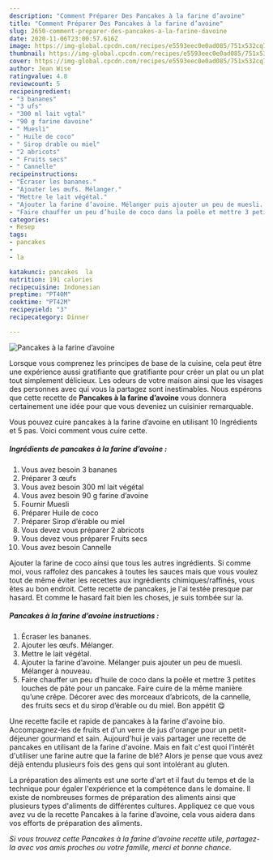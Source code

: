 ```yaml
---
description: "Comment Préparer Des Pancakes à la farine d’avoine"
title: "Comment Préparer Des Pancakes à la farine d’avoine"
slug: 2650-comment-preparer-des-pancakes-a-la-farine-davoine
date: 2020-11-06T23:00:57.616Z
image: https://img-global.cpcdn.com/recipes/e5593eec0e0ad085/751x532cq70/pancakes-a-la-farine-davoine-photo-principale-de-la-recette.jpg
thumbnail: https://img-global.cpcdn.com/recipes/e5593eec0e0ad085/751x532cq70/pancakes-a-la-farine-davoine-photo-principale-de-la-recette.jpg
cover: https://img-global.cpcdn.com/recipes/e5593eec0e0ad085/751x532cq70/pancakes-a-la-farine-davoine-photo-principale-de-la-recette.jpg
author: Jean Wise
ratingvalue: 4.8
reviewcount: 5
recipeingredient:
- "3 bananes"
- "3 ufs"
- "300 ml lait vgtal"
- "90 g farine davoine"
- " Muesli"
- " Huile de coco"
- " Sirop drable ou miel"
- "2 abricots"
- " Fruits secs"
- " Cannelle"
recipeinstructions:
- "Écraser les bananes."
- "Ajouter les œufs. Mélanger."
- "Mettre le lait végétal."
- "Ajouter la farine d’avoine. Mélanger puis ajouter un peu de muesli. Mélanger à nouveau."
- "Faire chauffer un peu d’huile de coco dans la poêle et mettre 3 petites louches de pâte pour un pancake. Faire cuire de la même manière qu’une crêpe. Décorer avec des morceaux d’abricots, de la cannelle, des fruits secs et du sirop d’érable ou du miel. Bon appétit 😋"
categories:
- Resep
tags:
- pancakes
- 
- la

katakunci: pancakes  la 
nutrition: 191 calories
recipecuisine: Indonesian
preptime: "PT40M"
cooktime: "PT42M"
recipeyield: "3"
recipecategory: Dinner

---
```



![Pancakes à la farine d’avoine](https://img-global.cpcdn.com/recipes/e5593eec0e0ad085/751x532cq70/pancakes-a-la-farine-davoine-photo-principale-de-la-recette.jpg)

Lorsque vous comprenez les principes de base de la cuisine, cela peut être une expérience aussi gratifiante que gratifiante pour créer un plat ou un plat tout simplement délicieux. Les odeurs de votre maison ainsi que les visages des personnes avec qui vous la partagez sont inestimables. Nous espérons que cette recette de <strong> Pancakes à la farine d’avoine </strong> vous donnera certainement une idée pour que vous deveniez un cuisinier remarquable.

<!--inarticleads1-->

Vous pouvez cuire pancakes à la farine d’avoine en utilisant 10 Ingrédients et 5 pas. Voici comment vous cuire cette.

##### Ingrédients de pancakes à la farine d’avoine :

1. Vous avez besoin 3 bananes
1. Préparer 3 œufs
1. Vous avez besoin 300 ml lait végétal
1. Vous avez besoin 90 g farine d’avoine
1. Fournir  Muesli
1. Préparer  Huile de coco
1. Préparer  Sirop d’érable ou miel
1. Vous devez vous préparer 2 abricots
1. Vous devez vous préparer  Fruits secs
1. Vous avez besoin  Cannelle


Ajouter la farine de coco ainsi que tous les autres ingrédients. Si comme moi, vous raffolez des pancakes à toutes les sauces mais que vous voulez tout de même éviter les recettes aux ingrédients chimiques/raffinés, vous êtes au bon endroit. Cette recette de pancakes, je l&#39;ai testée presque par hasard. Et comme le hasard fait bien les choses, je suis tombée sur la. 

<!--inarticleads2-->

##### Pancakes à la farine d’avoine instructions :

1. Écraser les bananes.
1. Ajouter les œufs. Mélanger.
1. Mettre le lait végétal.
1. Ajouter la farine d’avoine. Mélanger puis ajouter un peu de muesli. Mélanger à nouveau.
1. Faire chauffer un peu d’huile de coco dans la poêle et mettre 3 petites louches de pâte pour un pancake. Faire cuire de la même manière qu’une crêpe. Décorer avec des morceaux d’abricots, de la cannelle, des fruits secs et du sirop d’érable ou du miel. Bon appétit 😋


Une recette facile et rapide de pancakes à la farine d&#39;avoine bio. Accompagnez-les de fruits et d&#39;un verre de jus d&#39;orange pour un petit-déjeuner gourmand et sain. Aujourd&#39;hui je vais partager une recette de pancakes en utilisant de la farine d&#39;avoine. Mais en fait c&#39;est quoi l&#39;intérêt d&#39;utiliser une farine autre que la farine de blé? Alors je pense que vous avez déjà entendu plusieurs fois des gens qui sont intolérant au gluten. 

<!--inarticleads1-->

<p>
La préparation des aliments est une sorte d'art et il faut du temps et de la technique pour égaler l'expérience et la compétence dans le domaine. Il existe de nombreuses formes de préparation des aliments ainsi que plusieurs types d'aliments de différentes cultures. Appliquez ce que vous avez vu de la recette Pancakes à la farine d’avoine, cela vous aidera dans vos efforts de préparation des aliments.
</p>

<p>
<i>Si vous trouvez cette Pancakes à la farine d’avoine recette utile, partagez-la avec vos amis proches ou votre famille, merci et bonne chance.</i>
</p>
